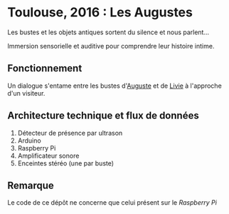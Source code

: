 # Toulouse, 2016 : Les Augustes
Les bustes et les objets antiques sortent du silence et nous parlent...

Immersion sensorielle et auditive pour comprendre leur histoire intime.

## Fonctionnement
Un dialogue s'entame entre les bustes d'[Auguste](https://fr.wikipedia.org/wiki/Auguste) et de [Livie](https://fr.wikipedia.org/wiki/Livie) à l'approche d'un visiteur.

## Architecture technique et flux de données
1. Détecteur de présence par ultrason
2. Arduino
3. Raspberry Pi
4. Amplificateur sonore
5. Enceintes stéréo (une par buste)

## Remarque

Le code de ce dépôt ne concerne que celui présent sur le _Raspberry Pi_
